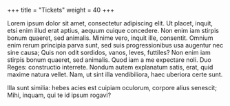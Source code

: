 +++
title = "Tickets"
weight = 40
+++

Lorem ipsum dolor sit amet, consectetur adipiscing elit. Ut placet, inquit, etsi enim illud erat aptius, aequum cuique concedere. Non enim iam stirpis bonum quaeret, sed animalis. Minime vero, inquit ille, consentit. Omnium enim rerum principia parva sunt, sed suis progressionibus usa augentur nec sine causa; Quis non odit sordidos, vanos, leves, futtiles? Non enim iam stirpis bonum quaeret, sed animalis. Quod iam a me expectare noli. Duo Reges: constructio interrete. Nondum autem explanatum satis, erat, quid maxime natura vellet. Nam, ut sint illa vendibiliora, haec uberiora certe sunt. 

Illa sunt similia: hebes acies est cuipiam oculorum, corpore alius senescit; Mihi, inquam, qui te id ipsum rogavi? 
